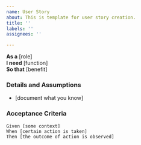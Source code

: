 ```yaml
---
name: User Story
about: This is template for user story creation.
title: ''
labels: ''
assignees: ''

---
```


**As a** [role]  
**I need** [function]  
**So that** [benefit]  
	   
### Details and Assumptions
* [document what you know]
	   
### Acceptance Criteria  	   
```gherkin
Given [some context]
When [certain action is taken]
Then [the outcome of action is observed]
```
